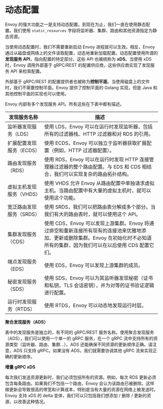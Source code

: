 # 动态配置

Envoy 的强大功能之一是支持动态配置。到现在为止，我们一直在使用静态配置。我们使用 `static_resources` 字段将监听器、集群、路由和其他资源指定为静态资源。

当使用动态配置时，我们不需要重新启动 Envoy 进程就可以生效。相反，Envoy 通过从磁盘或网络上的文件读取配置，动态地重新加载配置。动态配置使用所谓的**发现服务 API**，指向配置的特定部分。这些 API 也被统称为 **xDS**。当使用 xDS 时，Envoy 调用外部基于 gRPC/REST 的配置供应商，这些供应商实现了发现服务 API 来检索配置。

外部基于 gRPC/REST 的配置提供者也被称为**控制平面**。当使用磁盘上的文件时，我们不需要控制平面。Envoy 提供了控制平面的 Golang 实现，但是 Java 和其他控制平面的实现也可以使用。

Envoy 内部有多个发现服务 API。所有这些在下表中都有描述。

| 发现服务名称             | 描述                                                         |
| ------------------------ | ------------------------------------------------------------ |
| 监听器发现服务（LDS）    | 使用 LDS，Envoy 可以在运行时发现监听器，包括所有的过滤器栈、HTTP 过滤器和对 RDS 的引用。 |
| 扩展配置发现服务（ECDS） | 使用 ECDS，Envoy 可以独立于监听器获取扩展配置（例如，HTTP 过滤器配置）。 |
| 路由发现服务（RDS）      | 使用 RDS，Envoy 可以在运行时发现 HTTP 连接管理器过滤器的整个路由配置。与 EDS 和 CDS 相结合，我们可以实现复杂的路由拓扑结构。 |
| 虚拟主机发现服务（VHDS） | 使用 VHDS 允许 Envoy 从路由配置中单独请求虚拟主机。当路由配置中有大量的虚拟主机时，就可以使用这个功能。 |
| 宽泛路由发现服务（SRDS） | 使用 SRDS，我们可以把路由表分解成多个部分。当我们有大的路由表时，就可以使用这个 API。 |
| 集群发现服务（CDS）      | 使用 CDS，Envoy 可以发现上游集群。Envoy 将通过排空和重新连接所有现有的连接池来优雅地添加、更新或删除集群。Envoy 在初始化时不必知道所有的集群，因为我们可以在以后使用 CDS 配置它们。 |
| 端点发现服务（EDS）      | 使用 EDS，Envoy 可以发现上游集群的成员。                     |
| 秘密发现服务（SDS）      | 使用 SDS，Envoy 可以为其监听器发现秘密（证书和私钥，TLS 会话密钥），并为对等的证书验证逻辑进行配置。 |
| 运行时发现服务（RTDS）   | 使用 RTDS，Envoy 可以动态地发现运行时层。                    |

**聚合发现服务（ADS）**

表中的发现服务是独立的，有不同的 gRPC/REST 服务名称。使用聚合发现服务（ADS），我们可以使用一个单一的 gRPC 服务，在一个 gRPC 流中支持所有的资源类型（监听器、路由、集群...）。ADS 还能确保不同资源的更新顺序正确。请注意，ADS 只支持 gRPC。如果没有 ADS，我们就需要协调其他 gRPC 流来实现正确的更新顺序。

**增量 gRPC xDS**

每次我们发送资源更新时，我们必须包括所有的资源。例如，每次 RDS 更新必须包含每条路由。如果我们不包括一个路由，Envoy 会认为该路由已被删除。这样做更新会导致很高的带宽和计算成本，特别是当有大量的资源在网络上被发送时。Envoy 支持 xDS 的 delta 变体，我们可以只包括我们想添加 / 删除 / 更新的资源，以改善这种情况。